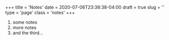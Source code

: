+++
title = 'Notes'
date = 2020-07-06T23:38:38-04:00
draft = true
slug = ''
type = 'page'
class = 'notes'
+++

1. some notes 
2. more notes
3. and the third...